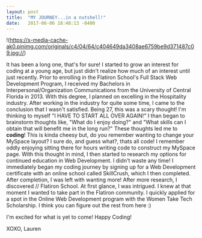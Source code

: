 ```yaml
---
layout: post
title:  "MY JOURNEY...in a nutshell!"
date:   2017-06-06 18:48:13 -0400
---
```


!(https://s-media-cache-ak0.pinimg.com/originals/c4/04/64/c404649da3408ae6759be9d371487c09.jpg://)

It has been a long one, that's for sure! I started to grow an interest for coding at a young age, but just didn't realize how much of an interest until just recently. Prior to enrolling in the Flatiron School's Full Stack Web Development Program, I received my Bachelors in Interpersonal/Organization Communications from the University of Central Florida in 2013. With this degree, I planned on excelling in the Hospitality industry. After working in the industry for quite some time, I came to the conclusion that I wasn't satisfied. Being 27, this was a scary thought! I'm thinking to myself "I HAVE TO START ALL OVER AGAIN!" I than began to brainstorm thoughts like, "What do I enjoy doing?" and "What skills can I obtain that will benefit me in the long run?" These thoughts led me to **coding**! This is kinda cheesy but, do you remember wanting to change your MySpace layout? I sure do, and guess what?, thats all code! I remember oddly enjoying sitting there for hours writing code to construct my MySpace page. With this thought in mind, I then started to research my options for continued education in Web Development. I didn't waste any time! I immediately began my coding journey by signing up for a Web Development certificate with an online school called SkillCrush, which I then completed. After completion, I was left with wanting more! After more research, I discovered // Flatiron School. At first glance, I was intrigued. I knew at that moment I wanted to take part in the Flatiron community. I quickly applied for a spot in the Online Web Development program with the Women Take Tech Scholarship. I think you can figure out the rest from here :) 

I'm excited for what is yet to come!
Happy Coding!

XOXO, 
Lauren

